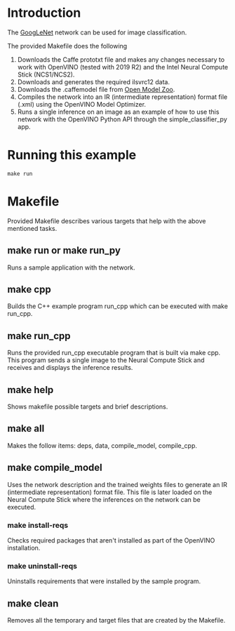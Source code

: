# Introduction
The [GoogLeNet](https://github.com/opencv/open_model_zoo/blob/master/models/public/googlenet-v1/googlenet-v1.md) network can be used for image classification.  

The provided Makefile does the following

1. Downloads the Caffe prototxt file and makes any changes necessary to work with OpenVINO (tested with 2019 R2) and the Intel Neural Compute Stick (NCS1/NCS2). 
2. Downloads and generates the required ilsvrc12 data.
3. Downloads the .caffemodel file from [Open Model Zoo](https://github.com/opencv/open_model_zoo).
4. Compiles the network into an IR (intermediate representation) format file (.xml) using the OpenVINO Model Optimizer. 
5. Runs a single inference on an image as an example of how to use this network with the OpenVINO Python API through the simple_classifier_py app.

# Running this example
~~~
make run
~~~

# Makefile
Provided Makefile describes various targets that help with the above mentioned tasks.

## make run or make run_py
Runs a sample application with the network.

## make cpp
Builds the C++ example program run_cpp which can be executed with make run_cpp. 

## make run_cpp
Runs the provided run_cpp executable program that is built via make cpp.  This program sends a single image to the Neural Compute Stick and receives and displays the inference results.

## make help
Shows makefile possible targets and brief descriptions. 

## make all
Makes the follow items: deps, data, compile_model, compile_cpp.

## make compile_model
Uses the network description and the trained weights files to generate an IR (intermediate representation) format file.  This file is later loaded on the Neural Compute Stick where the inferences on the network can be executed.  

### make install-reqs
Checks required packages that aren't installed as part of the OpenVINO installation.
 
### make uninstall-reqs
Uninstalls requirements that were installed by the sample program.

## make clean
Removes all the temporary and target files that are created by the Makefile.

